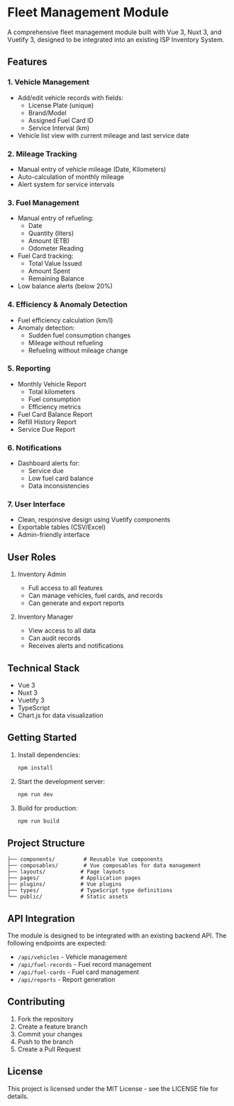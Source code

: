 # Fleet Management Module

A comprehensive fleet management module built with Vue 3, Nuxt 3, and Vuetify 3, designed to be integrated into an existing ISP Inventory System.

## Features

### 1. Vehicle Management
- Add/edit vehicle records with fields:
  - License Plate (unique)
  - Brand/Model
  - Assigned Fuel Card ID
  - Service Interval (km)
- Vehicle list view with current mileage and last service date

### 2. Mileage Tracking
- Manual entry of vehicle mileage (Date, Kilometers)
- Auto-calculation of monthly mileage
- Alert system for service intervals

### 3. Fuel Management
- Manual entry of refueling:
  - Date
  - Quantity (liters)
  - Amount (ETB)
  - Odometer Reading
- Fuel Card tracking:
  - Total Value Issued
  - Amount Spent
  - Remaining Balance
- Low balance alerts (below 20%)

### 4. Efficiency & Anomaly Detection
- Fuel efficiency calculation (km/l)
- Anomaly detection:
  - Sudden fuel consumption changes
  - Mileage without refueling
  - Refueling without mileage change

### 5. Reporting
- Monthly Vehicle Report
  - Total kilometers
  - Fuel consumption
  - Efficiency metrics
- Fuel Card Balance Report
- Refill History Report
- Service Due Report

### 6. Notifications
- Dashboard alerts for:
  - Service due
  - Low fuel card balance
  - Data inconsistencies

### 7. User Interface
- Clean, responsive design using Vuetify components
- Exportable tables (CSV/Excel)
- Admin-friendly interface

## User Roles

1. Inventory Admin
   - Full access to all features
   - Can manage vehicles, fuel cards, and records
   - Can generate and export reports

2. Inventory Manager
   - View access to all data
   - Can audit records
   - Receives alerts and notifications

## Technical Stack

- Vue 3
- Nuxt 3
- Vuetify 3
- TypeScript
- Chart.js for data visualization

## Getting Started

1. Install dependencies:
   ```bash
   npm install
   ```

2. Start the development server:
   ```bash
   npm run dev
   ```

3. Build for production:
   ```bash
   npm run build
   ```

## Project Structure

```
├── components/         # Reusable Vue components
├── composables/        # Vue composables for data management
├── layouts/           # Page layouts
├── pages/             # Application pages
├── plugins/           # Vue plugins
├── types/             # TypeScript type definitions
└── public/            # Static assets
```

## API Integration

The module is designed to be integrated with an existing backend API. The following endpoints are expected:

- `/api/vehicles` - Vehicle management
- `/api/fuel-records` - Fuel record management
- `/api/fuel-cards` - Fuel card management
- `/api/reports` - Report generation

## Contributing

1. Fork the repository
2. Create a feature branch
3. Commit your changes
4. Push to the branch
5. Create a Pull Request

## License

This project is licensed under the MIT License - see the LICENSE file for details.
